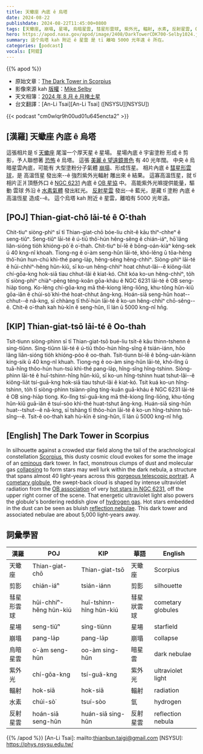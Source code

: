 ```yaml
---
title: 天蠍座 內底 ê 烏塔
date: 2024-08-22
publishdate: 2024-08-22T11:45:00+0800
tags: [天蠍座, 崩塌, 星場, 烏暗星雲, 彗星形雲球, 紫外光, 輻射, 水素, 反射星雲, OB 星協, 剪影]
hero: https://apod.nasa.gov/apod/image/2408/DarkTowerCDK700-Selby1024.jpg
summary: 這个烏塔 kah 附近 ê 星雲 是 tī 離咱 5000 光年遠 ê 所在。
categories: [podcast]
vocals: [阿錕]
---
```


{{% apod %}}

- 原始文章：[The Dark Tower in Scorpius](https://apod.nasa.gov/apod/ap240822.html)
- 影像來源 kah [版權][copyright]：[Mike Selby](https://throughlightandtime.com/about/)
- 天文相簿：[2024 年 8 月 ê 月掩土星](https://www.facebook.com/media/set/?set=a.494549516606964&type=3)
- 台文翻譯：[An-Li Tsai][An-Li Tsai] ([NSYSU][NSYSU])

{{< podcast "cm0wlqr9h00ud01u645encta2" >}}

## [漢羅] 天蠍座 內底 ê 烏塔
這張相片是 tī [天蠍座][Scorpius] 尾溜一个厚天星 ê 星場。
星場內底 ê 宇宙塗粉 形成 ê 剪影，予人聯想著 [恐怖][ominous] ê 烏塔。
這張 [美麗 ê 望遠鏡景色][gorgeous telescopic portrait] 有 40 光年闊。
中央 ê 烏暗星雲內底，可能有 大型塗粉分子氣體 [崩塌][collapsing]、形成恆星。
相片內底 ê [彗星形雲球][cometary globule]，是 高溫恆星 發出來--ê 強烈紫外光輻射 雕出來 ê 結果。
這寡高溫恆星，就 tī 相片正爿頂懸外口 ê [NGC 6231][hot stars in NGC 6231] 內底 ê [OB 星協][OB association] 中。
高能紫外光嘛提供能量，驅動 雲球 外沿 ê [水素氣體][hydrogen gas] 發出紅光。
[反射星雲][reflection nebulae] 發出--ê 藍光，是藏 tī 塗粉 內底 ê 高溫恆星 造成--ê。
這个烏塔 kah 附近 ê 星雲，離咱有 5000 光年遠。

## [POJ] Thian-giat-chō lāi-té ê O͘-thah
Chit-tiuⁿ siòng-phìⁿ sī tī Thian-giat-chō bóe-liu chi̍t-ê kāu thiⁿ-chheⁿ ê seng-tiûⁿ.
Seng-tiûⁿ lāi-té ê ú-tiū thô͘-hún hêng-sêng ê chián-iáⁿ, hō͘ lâng liân-sióng tio̍h khióng-pò͘ ê o͘-thah.
Chit-tiuⁿ bí-lē ê bōng-oán-kiàⁿ kéng-sek ū 40 kng-nî khoah.
Tiong-ng ê o͘-àm seng-hûn lāi-té, khó-lêng ū tōa-hêng thô͘-hún hun-chú khì-thé pang-la̍p, hêng-sêng hêng-chhiⁿ.
Siòng-phìⁿ lāi-té ê hūi-chhiⁿ-hêng hûn-kiû, sī ko-un hêng-chhiⁿ hoat chhut-lâi--ê kiông-lia̍t chí-gōa-kng hok-siā tiau chhut-lâi ê kiat-kó.
Chit kóa ko-un hêng-chhiⁿ, to̍h tī siòng-phìⁿ chiàⁿ-pêng téng-koân gōa-kháu ê NGC 6231 lāi-té ê OB seng-hia̍p tiong.
Ko-lêng chí-gōa-kng mā thê-kiong lêng-liōng, khu-tōng hûn-kiû gōa-iân ê chúi-sò͘ khì-thé hoat-chhut âng-kng.
Hoán-siā seng-hûn hoat--chhut--ê nâ-kng, sī chhàng tī thô͘-hún lāi-té ê ko-un hêng-chhiⁿ chō-sêng--ê.
Chit-ê o͘-thah kah hù-kīn ê seng-hûn, lī lán ū 5000 kng-nî hn̄g.

## [KIP] Thian-giat-tsō lāi-té ê Oo-thah
Tsit-tiunn siòng-phìnn sī tī Thian-giat-tsō bué-liu tsi̍t-ê kāu thinn-tshenn ê sing-tiûnn.
Sing-tiûnn lāi-té ê ú-tiū thôo-hún hîng-sîng ê tsián-iánn, hōo lâng liân-sióng tio̍h khióng-pòo ê oo-thah.
Tsit-tiunn bí-lē ê bōng-uán-kiànn kíng-sik ū 40 kng-nî khuah.
Tiong-ng ê oo-àm sing-hûn lāi-té, khó-lîng ū tuā-hîng thôo-hún hun-tsú khì-thé pang-la̍p, hîng-sîng hîng-tshinn.
Siòng-phìnn lāi-té ê huī-tshinn-hîng hûn-kiû, sī ko-un hîng-tshinn huat tshut-lâi--ê kiông-lia̍t tsí-guā-kng hok-siā tiau tshut-lâi ê kiat-kó.
Tsit kuá ko-un hîng-tshinn, to̍h tī siòng-phìnn tsiànn-pîng tíng-kuân guā-kháu ê NGC 6231 lāi-té ê OB sing-hia̍p tiong.
Ko-lîng tsí-guā-kng mā thê-kiong lîng-liōng, khu-tōng hûn-kiû guā-iân ê tsuí-sòo khì-thé huat-tshut âng-kng.
Huán-siā sing-hûn huat--tshut--ê nâ-kng, sī tshàng tī thôo-hún lāi-té ê ko-un hîng-tshinn tsō-sîng--ê.
Tsit-ê oo-thah kah hù-kīn ê sing-hûn, lī lán ū 5000 kng-nî hn̄g.

## [English] The Dark Tower in Scorpius
In silhouette against a crowded star field along the tail of the arachnological constellation [Scorpius][Scorpius], this dusty cosmic cloud evokes for some the image of an [ominous][ominous] dark tower.
In fact, monstrous clumps of dust and molecular gas [collapsing][collapsing] to form stars may well lurk within the dark nebula, a structure that spans almost 40 light-years across this [gorgeous telescopic portrait][gorgeous telescopic portrait].
A [cometary globule][cometary globule], the swept-back cloud is shaped by intense ultraviolet radiation from the [OB association][OB association] of very [hot stars in NGC 6231][hot stars in NGC 6231], off the upper right corner of the scene.
That energetic ultraviolet light also powers the globule's bordering reddish glow of [hydrogen gas][hydrogen gas].
Hot stars embedded in the dust can be seen as bluish [reflection nebulae][reflection nebulae].
This dark tower and associated nebulae are about 5,000 light-years away.

## 詞彙學習

|漢羅|POJ|KIP|華語|English|
|-|-|-|-|-|
|天蠍座|Thian-giat-chō|Thian-giat-tsō|天蠍座|Scorpius|
|剪影|chián-iáⁿ|tsián-iánn|剪影|silhouette|
|彗星形雲球|hūi-chhiⁿ-hêng hûn-kiú|huī-tshinn-hîng hûn-kiú|彗星狀雲球|cometary globules|
|星場|seng-tiûⁿ|sing-tiûnn|星場|starfield|
|崩塌|pang-la̍p|pang-la̍p|崩塌|collapse|
|烏暗星雲|o͘-àm seng-hûn|oo-àm sing-hûn|暗星雲|dark nebulae|
|紫外光|chí-gōa-kng|tsí-guā-kng|紫外光|ultraviolet light|
|輻射|hok-siā|hok-siā|輻射|radiation|
|水素|chúi-sò͘|tsuí-sòo|氫|hydrogen|
|反射星雲|hoán-siā seng-hûn|huán-siā sing-hûn|反射星雲|reflection nebula|

{{% /apod %}}
[An-Li Tsai]: mailto:thianbun.taigi@gmail.com
[NSYSU]: https://phys.nsysu.edu.tw/

[copyright]: https://apod.nasa.gov/apod/fap/lib/about_apod.html#srapply
[License3]: https://creativecommons.org/licenses/by/3.0/
[License2]:https://creativecommons.org/licenses/by-nc-nd/2.0/

[Scorpius]:http://hawastsoc.org/deepsky/sco/index.html
[ominous]:https://en.wikipedia.org/wiki/Childe_Roland_to_the_Dark_Tower_Came
[collapsing]:https://apod.nasa.gov/apod/ap210630.html
[gorgeous telescopic portrait]:https://throughlightandtime.com/dark-tower-cdk-700-ii-lrgb-ha-rev-1-30-july-2024/
[cometary globule]:https://apod.nasa.gov/apod/ap240716.html
[OB association]:http://en.wikipedia.org/wiki/Stellar_association#Types
[hot stars in NGC 6231]:https://chandra.harvard.edu/photo/2018/ngc6231/index.html
[hydrogen gas]:https://apod.nasa.gov/apod/ap051223.html
[reflection nebulae]:https://apod.nasa.gov/apod/ap011228.html

